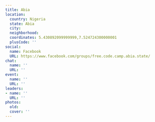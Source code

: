 ```yaml
---
title: Abia
location:
  country: Nigeria
  state: Abia
  city: 
  neighborhood: 
  coordinates: 5.430892099999999,7.524724300000001
  plusCode: ''
social:
  name: Facebook
  URL: https://www.facebook.com/groups/free.code.camp.abia.state/
chat:
  name: ''
  URL: ''
event:
  name: ''
  URL: ''
leaders:
- name: ''
  URL: ''
photos:
  old: 
  cover: ''
---
```

